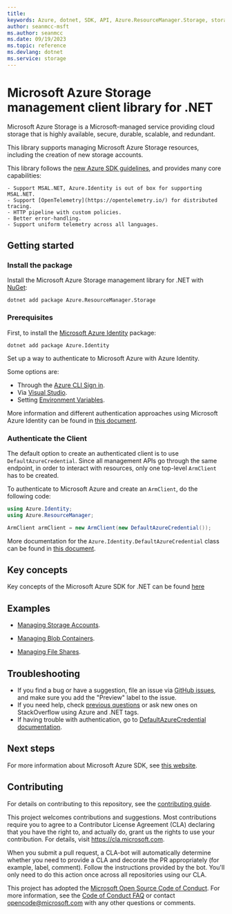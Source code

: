 ```yaml
---
title: 
keywords: Azure, dotnet, SDK, API, Azure.ResourceManager.Storage, storage
author: seanmcc-msft
ms.author: seanmcc
ms.date: 09/19/2023
ms.topic: reference
ms.devlang: dotnet
ms.service: storage
---
```

# Microsoft Azure Storage management client library for .NET

Microsoft Azure Storage is a Microsoft-managed service providing cloud storage that is highly available, secure, durable, scalable, and redundant. 

This library supports managing Microsoft Azure Storage resources, including the creation of new storage accounts.

This library follows the [new Azure SDK guidelines](https://azure.github.io/azure-sdk/general_introduction.html), and provides many core capabilities:

    - Support MSAL.NET, Azure.Identity is out of box for supporting MSAL.NET.
    - Support [OpenTelemetry](https://opentelemetry.io/) for distributed tracing.
    - HTTP pipeline with custom policies.
    - Better error-handling.
    - Support uniform telemetry across all languages.

## Getting started

### Install the package

Install the Microsoft Azure Storage management library for .NET with [NuGet](https://www.nuget.org/):

```dotnetcli
dotnet add package Azure.ResourceManager.Storage
```

### Prerequisites

First, to install the [Microsoft Azure Identity](/dotnet/api/overview/azure/identity-readme?view=azure-dotnet) package:

```dotnetcli
dotnet add package Azure.Identity
```

Set up a way to authenticate to Microsoft Azure with Azure Identity.

Some options are:
- Through the [Azure CLI Sign in](/cli/azure/authenticate-azure-cli).
- Via [Visual Studio](/dotnet/api/overview/azure/identity-readme?view=azure-dotnet#authenticating-via-visual-studio).
- Setting [Environment Variables](https://github.com/Azure/azure-sdk-for-net/blob/main/sdk/resourcemanager/Azure.ResourceManager/docs/AuthUsingEnvironmentVariables.md).

More information and different authentication approaches using Microsoft Azure Identity can be found in [this document](/dotnet/api/overview/azure/identity-readme?view=azure-dotnet).

### Authenticate the Client

The default option to create an authenticated client is to use `DefaultAzureCredential`. Since all management APIs go through the same endpoint, in order to interact with resources, only one top-level `ArmClient` has to be created.

To authenticate to Microsoft Azure and create an `ArmClient`, do the following code:

```C# Snippet:Managing_StorageAccounts_AuthClient_Namespaces
using Azure.Identity;
using Azure.ResourceManager;
```
```C# Snippet:Managing_StorageAccounts_AuthClient
ArmClient armClient = new ArmClient(new DefaultAzureCredential());
```

More documentation for the `Azure.Identity.DefaultAzureCredential` class can be found in [this document](/dotnet/api/azure.identity.defaultazurecredential).

## Key concepts

Key concepts of the Microsoft Azure SDK for .NET can be found [here](https://github.com/Azure/azure-sdk-for-net/blob/main/sdk/resourcemanager/Azure.ResourceManager/README.md#key-concepts)

## Examples

- [Managing Storage Accounts](https://github.com/Azure/azure-sdk-for-net/blob/main/sdk/storage/Azure.ResourceManager.Storage/samples/Sample1_ManagingStorageAccounts.md).

- [Managing Blob Containers](https://github.com/Azure/azure-sdk-for-net/blob/main/sdk/storage/Azure.ResourceManager.Storage/samples/Sample2_ManagingBlobContainers.md).
- [Managing File Shares](https://github.com/Azure/azure-sdk-for-net/blob/main/sdk/storage/Azure.ResourceManager.Storage/samples/Sample3_ManagingFileShares.md).

## Troubleshooting

-   If you find a bug or have a suggestion, file an issue via [GitHub issues](https://github.com/Azure/azure-sdk-for-net/issues), and make sure you add the "Preview" label to the issue.
-   If you need help, check [previous questions](https://stackoverflow.com/questions/tagged/azure+.net)
    or ask new ones on StackOverflow using Azure and .NET tags.
-   If having trouble with authentication, go to [DefaultAzureCredential documentation](/dotnet/api/azure.identity.defaultazurecredential?view=azure-dotnet).


## Next steps

For more information about Microsoft Azure SDK, see [this website](https://azure.github.io/azure-sdk/).

## Contributing

For details on contributing to this repository, see the [contributing
guide][cg].

This project welcomes contributions and suggestions. Most contributions
require you to agree to a Contributor License Agreement (CLA) declaring
that you have the right to, and actually do, grant us the rights to use
your contribution. For details, visit <https://cla.microsoft.com>.

When you submit a pull request, a CLA-bot will automatically determine
whether you need to provide a CLA and decorate the PR appropriately
(for example, label, comment). Follow the instructions provided by the
bot. You'll only need to do this action once across all repositories
using our CLA.

This project has adopted the [Microsoft Open Source Code of Conduct][coc]. For
more information, see the [Code of Conduct FAQ][coc_faq] or contact
<opencode@microsoft.com> with any other questions or comments.

<!-- LINKS -->
[cg]: https://github.com/Azure/azure-sdk-for-net/blob/main/sdk/resourcemanager/Azure.ResourceManager/docs/CONTRIBUTING.md
[coc]: https://opensource.microsoft.com/codeofconduct/
[coc_faq]: https://opensource.microsoft.com/codeofconduct/faq/


